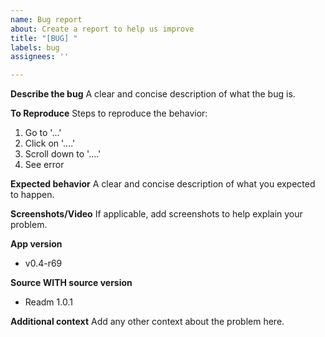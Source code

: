 ```yaml
---
name: Bug report
about: Create a report to help us improve
title: "[BUG] "
labels: bug
assignees: ''

---
```


**Describe the bug**
A clear and concise description of what the bug is.

**To Reproduce**
Steps to reproduce the behavior:
1. Go to '...'
2. Click on '....'
3. Scroll down to '....'
4. See error

**Expected behavior**
A clear and concise description of what you expected to happen.

**Screenshots/Video**
If applicable, add screenshots to help explain your problem.

**App version**
- v0.4-r69

**Source WITH source version**
- Readm 1.0.1

**Additional context**
Add any other context about the problem here.
